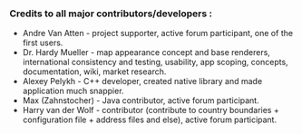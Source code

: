 ### Credits to all major contributors/developers : 
 * Andre Van Atten - project supporter, active forum participant, one of the first users.
 * Dr. Hardy Mueller - map appearance concept and base renderers, international consistency and testing, usability, app scoping, concepts, documentation, wiki, market research.
 * Alexey Pelykh - C++ developer, created native library and made application much snappier.
 * Max (Zahnstocher) - Java contributor, active forum participant.
 * Harry van der Wolf - contributor (contribute to country boundaries + configuration file + address files and else), active forum participant.
